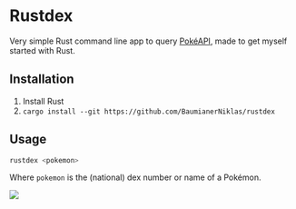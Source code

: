 # Rustdex

Very simple Rust command line app to query [PokéAPI](https://pokeapi.co), made to get myself started with Rust.

## Installation

1. Install Rust
2. `cargo install --git https://github.com/BaumianerNiklas/rustdex`

## Usage

```sh
rustdex <pokemon>
```

Where `pokemon` is the (national) dex number or name of a Pokémon.

![](https://cdn.discordapp.com/attachments/872496916078952478/898296979325616168/unknown.png)
